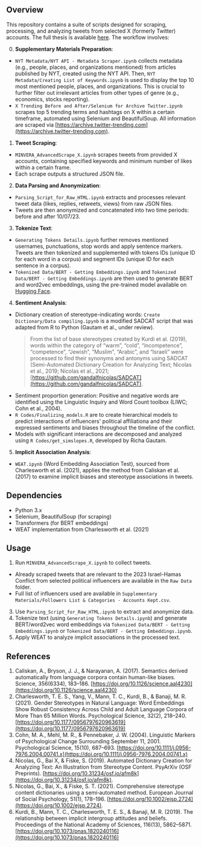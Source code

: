 ## Overview
This repository contains a suite of scripts designed for scraping, processing, and analyzing tweets from selected X (formerly Twitter) accounts. The full thesis is available [here](https://udspace.udel.edu/items/692735ef-30b7-4223-b711-d0a60b6ff014). The workflow involves:

0. **Supplementary Materials Preparation**:
- ```NYT Metadata/NYT API - Metadata Scraper.ipynb``` collects metadata (e.g., people, places, and organizations mentioned) from articles published by NYT, created using the NYT API. Then, ```NYT Metadata/Creating List of Keywords.ipynb``` is used to display the top 10 most mentioned people, places, and organizations. This is crucial to further filter out irrelevant articles from other types of genre (e.g., economics, stocks reporting).
- ```X Trending Before and After/Selenium for Archive Twitter.ipynb``` scrapes top 5 trending terms and hashtags on X within a certain timeframe, automated using Selenium and BeautifulSoup. All information are scraped via [https://archive.twitter-trending.com](https://archive.twitter-trending.com).

1. **Tweet Scraping**:
- ```MINVERA_AdvancedScrape_X.ipynb``` scrapes tweets from provided X accounts, containing specified keywords and minimum number of likes within a certain frame. 
- Each scrape outputs a structured JSON file.

2. **Data Parsing and Anonymization**:
- ```Parsing_Script_for_Raw_HTML.ipynb``` extracts and processes relevant tweet data (likes, replies, retweets, views) from raw JSON files.
- Tweets are then anonymized and concatenated into two time periods: before and after 10/07/23.

3. **Tokenize Text**:
- ```Generating Tokens Details.ipynb``` further removes mentioned usernames, punctuations, stop words and apply sentence markers. Tweets are then tokenized and supplemented with tokens IDs (unique ID for each word in a corpus) and segment IDs (unique ID for each sentence in a corpus).
- ```Tokenized Data/BERT - Getting Embeddings.ipynb``` and ```Tokenized Data/BERT - Getting Embeddings.ipynb``` are then used to generate BERT and word2vec embeddings, using the pre-trained model available on [Hugging Face](https://huggingface.co/google-bert/bert-base-uncased).

4. **Sentiment Analysis**:
- Dictionary creation of stereotype-indicating words: ```Create Dictionary/Data compiling.ipynb``` is a modified SADCAT script that was adapted from R to Python (Gautam et al., under review).
  > From the list of base stereotypes created by Kurdi et al. (2019), words within the category of “warm”, “cold”, “incompetence”, “competence”, “Jewish”, “Muslim”, “Arabic”, and “Israeli” were processed to find their synonyms and antonyms using SADCAT (Semi-Automated Dictionary Creation for Analyzing Text; Nicolas et al., 2019; Nicolas et al., 2021; [https://github.com/gandalfnicolas/SADCAT](https://github.com/gandalfnicolas/SADCAT).
- Sentiment proportion generation: Positive and negative words are identified using the Linguistic Inquiry and Word Count toolbox (LIWC; Cohn et al., 2004).
- ```R Codes/Finalizing_models.R``` are to create hierarchical models to predict interactions of influencers' political affiliationa and their expressed sentiments and biases  throughout the timeline of the conflict.
- Models with significant interactions are decomposed and analyzed using ```R Codes/get_simslopes.R```, developed by Richa Gautam. 

5. **Implicit Association Analysis**:
- ```WEAT.ipynb``` (Word Embedding Association Test), sourced from Charlesworth et al. (2021), applies the method from Caliskan et al. (2017) to examine implicit biases and stereotype associations in tweets.
  
## Dependencies
- Python 3.x
- Selenium, BeautifulSoup (for scraping)
- Transformers (for BERT embeddings)
- WEAT implementation from Charlesworth et al. (2021)

## Usage
1. Run ```MINVERA_AdvancedScrape_X.ipynb``` to collect tweets.
- Already scraped tweets that are relevant to the 2023 Israel-Hamas Conflict from selected political influencers are available in the ```Raw Data``` folder.
- Full list of influencers used are available in ```Supplementary Materials/Followers List & Categories - Accounts Kept.csv```.
3. Use ```Parsing_Script_for_Raw_HTML.ipynb``` to extract and anonymize data.
4. Tokenize text (using ```Generating Tokens Details.ipynb```) and generate BERT/word2vec word embeddings via ```Tokenized Data/BERT - Getting Embeddings.ipynb``` or ```Tokenized Data/BERT - Getting Embeddings.ipynb```. 
5. Apply WEAT to analyze implicit associations in the processed text.

## References
1. Caliskan, A., Bryson, J. J., & Narayanan, A. (2017). Semantics derived automatically from language corpora contain human-like biases. Science, 356(6334), 183–186. [https://doi.org/10.1126/science.aal4230](https://doi.org/10.1126/science.aal4230)
2. Charlesworth, T. E. S., Yang, V., Mann, T. C., Kurdi, B., & Banaji, M. R. (2021). Gender Stereotypes in Natural Language: Word Embeddings Show Robust Consistency Across Child and Adult Language Corpora of More Than 65 Million Words. Psychological Science, 32(2), 218–240. [https://doi.org/10.1177/0956797620963619](https://doi.org/10.1177/0956797620963619)
3. Cohn, M. A., Mehl, M. R., & Pennebaker, J. W. (2004). Linguistic Markers of Psychological Change Surrounding September 11, 2001. Psychological Science, 15(10), 687–693. [https://doi.org/10.1111/j.0956-7976.2004.00741.x](https://doi.org/10.1111/j.0956-7976.2004.00741.x)
4. Nicolas, G., Bai X, & Fiske, S. (2019). Automated Dictionary Creation for Analyzing Text: An Illustration from Stereotype Content. PsyArXiv (OSF Preprints). [https://doi.org/10.31234/osf.io/afm8k](https://doi.org/10.31234/osf.io/afm8k).
5. Nicolas, G., Bai, X., & Fiske, S. T. (2021). Comprehensive stereotype content dictionaries using a semi‐automated method. European Journal of Social Psychology, 51(1), 178–196. [https://doi.org/10.1002/ejsp.2724](https://doi.org/10.1002/ejsp.2724).
6. Kurdi, B., Mann, T. C., Charlesworth, T. E. S., & Banaji, M. R. (2019). The relationship between implicit intergroup attitudes and beliefs. Proceedings of the National Academy of Sciences, 116(13), 5862–5871. [https://doi.org/10.1073/pnas.1820240116](https://doi.org/10.1073/pnas.1820240116)
